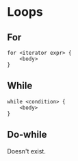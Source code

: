 # Loops

## For

```
for <iterator expr> {
    <body>
}
```

## While

```
while <condition> {
    <body>
}
```

## Do-while

Doesn't exist.
